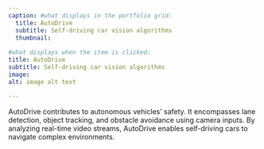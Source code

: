 ```yaml
---
caption: #what displays in the portfolio grid:
  title: AutoDrive
  subtitle: Self-driving car vision algorithms
  thumbnail: 
  
#what displays when the item is clicked:
title: AutoDrive
subtitle: Self-driving car vision algorithms
image: 
alt: image alt text

---
```


 AutoDrive contributes to autonomous vehicles’ safety. It encompasses lane detection, object tracking, and obstacle avoidance using camera inputs. By analyzing real-time video streams, AutoDrive enables self-driving cars to navigate complex environments.
